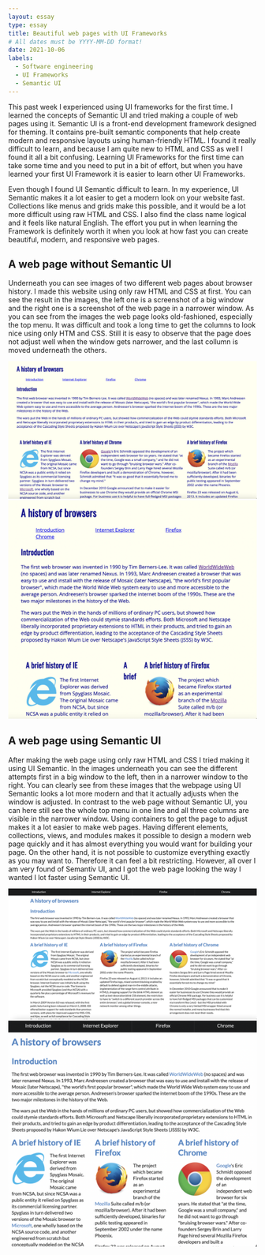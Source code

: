 ```yaml
---
layout: essay
type: essay
title: Beautiful web pages with UI Frameworks  
# All dates must be YYYY-MM-DD format!
date: 2021-10-06
labels:
  - Software engineering 
  - UI Frameworks
  - Semantic UI
---
```



This past week I experienced using UI frameworks for the first time. I learned the concepts of Semantic UI and tried making a couple of web pages using it. Semantic UI is a front-end development framework designed for theming. It contains pre-built semantic components that help create modern and responsive layouts using human-friendly HTML. I found it really difficult to learn, and because I am quite new to HTML and CSS as well I found it all a bit confusing. Learning UI Frameworks for the first time can take some time and you need to put in a bit of effort, but when you have learned your first UI Framework it is easier to learn other UI Frameworks.

Even though I found UI Semantic difficult to learn. In my experience, UI Semantic makes it a lot easier to get a modern look on your website fast. Collections like menus and grids make this possible, and it would be a lot more difficult using raw HTML and CSS. I also find the class name logical and it feels like natural English. The effort you put in when learning the Framework is definitely worth it when you look at how fast you can create beautiful, modern, and responsive web pages.

## A web page without Semantic UI

Underneath you can see images of two different web pages about browser history. I made this website using only raw HTML and CSS at first. You can see the result in the images, the left one is a screenshot of a big window and the right one is a screenshot of the web page in a narrower window. As you can see from the images the web page looks old-fashioned, especially the top menu. It was difficult and took a long time to get the columns to look nice using only HTM and CSS. Still it is easy to observe that the page does not adjust well when the window gets narrower, and the last collumn is moved underneath the others.

<div class="ui column grid">
    <div class="ten wide column">
    <img class="ui image" src="../images/browser_big.png">
      </div>
    <div class="six wide column">
    <img class="ui image" src="../images/browser_small.png">
      </div>
  </div>
  
## A web page using Semantic UI
 
After making the web page using only raw HTML and CSS I tried making it using UI Semantic. In the images underneath you can see the different attempts first in a big window to the left, then in a narrower window to the right. You can clearly see from these images that the webpage using UI Semantic looks a lot more modern and that it actually adjusts when the window is adjusted. In contrast to the web page without Semantic UI, you can here still see the whole top menu in one line and all three columns are visible in the narrower window. Using containers to get the page to adjust makes it a lot easier to make web pages. Having different elements, collections, views, and modules makes it possible to design a modern web page quickly and it has almost everything you would want for building your page. On the other hand, it is not possible to customize everything exactly as you may want to. Therefore it can feel a bit restricting. However, all over I am very found of Semantiv UI, and I got the web page looking the way I wanted I lot faster using Semantic UI.

  <div class="ui column grid">
  <div class="ten wide column">
    <img class="ui big image" src="../images/ui_browser_big.png">
    </div>
  <div class="six wide column">
    <img class="ui big image" src="../images/ui_browser_small.png">
    </div>
  </div>


